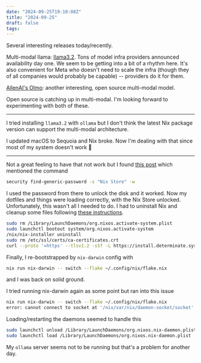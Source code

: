 ```yaml
---
date: "2024-09-25T19:10:08Z"
title: "2024-09-25"
draft: false
tags:
---
```


Several interesting releases today/recently.

Multi-modal llama: [llama3.2](https://ai.meta.com/blog/llama-3-2-connect-2024-vision-edge-mobile-devices/).
Tons of model infra providers announced availability day one.
We seem to be getting into a bit of a rhythm here.
It's also convenient for Meta who doesn't need to scale the infra (though they of all companies would probably be capable) -- providers do it for them.

[AllenAI's Olmo](https://allenai.org/open-models): another interesting, open source multi-modal model.

Open source is catching up in multi-modal.
I'm looking forward to experimenting with both of these.

---

I tried installing `llama3.2` with `ollama` but I don't think the latest Nix package version can support the multi-modal architecture.

I updated macOS to Sequoia and Nix broke.
Now I'm dealing with that since most of my system doesn't work 🙁

---

Not a great feeling to have that not work but I found [this post](https://github.com/DeterminateSystems/nix-installer/issues/753) which mentioned the command

```sh
security find-generic-password -s "Nix Store" -w
```

I used the password from there to unlock the disk and it worked.
Now my dotfiles and things were loading correctly, with the Nix Store unlocked.
Unfortunately, this wasn't all I needed to do.
I had to uninstall Nix and cleanup some files following [these instructions](https://github.com/DeterminateSystems/nix-installer/issues/608#issuecomment-1692499816).

```sh
sudo rm /Library/LaunchDaemons/org.nixos.activate-system.plist
sudo launchctl bootout system/org.nixos.activate-system
/nix/nix-installer uninstall
sudo rm /etc/ssl/certs/ca-certificates.crt
curl --proto '=https' --tlsv1.2 -sSf -L https://install.determinate.systems/nix | sh -s -- install
```

Finally, I re-bootstrapped by `nix-darwin` config with

```sh
nix run nix-darwin -- switch --flake ~/.config/nix/flake.nix
```

and I was back on solid ground.

I tried running nix-darwin again as some point but ran into this issue

```sh
nix run nix-darwin -- switch --flake ~/.config/nix/flake.nix
error: cannot connect to socket at '/nix/var/nix/daemon-socket/socket': Connection refused
```

Loading/restarting the daemons seemed to handle this

```sh
sudo launchctl unload /Library/LaunchDaemons/org.nixos.nix-daemon.plist
sudo launchctl load /Library/LaunchDaemons/org.nixos.nix-daemon.plist
```

My `ollama` server seems not to be running but that's a problem for another day.
